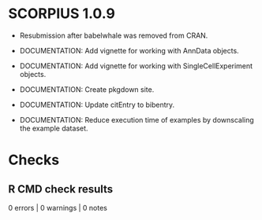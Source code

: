 # SCORPIUS 1.0.9

* Resubmission after babelwhale was removed from CRAN.

* DOCUMENTATION: Add vignette for working with AnnData objects.

* DOCUMENTATION: Add vignette for working with SingleCellExperiment objects.

* DOCUMENTATION: Create pkgdown site.

* DOCUMENTATION: Update citEntry to bibentry.

* DOCUMENTATION: Reduce execution time of examples by downscaling the example dataset.

# Checks

## R CMD check results

0 errors | 0 warnings | 0 notes